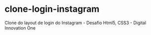 # clone-login-instagram
Clone do layout de login do Instagram - Desafio Html5, CSS3 - Digital Innovation One
